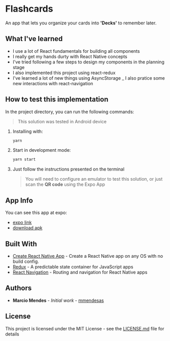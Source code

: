 # Flashcards

An app that lets you organize your cards into **'Decks'** to remember later.

## What I've learned

- I use a lot of React fundamentals for building all components
- I really get my hands durty with React Native concepts
- I've tried following a few steps to design my components in the planning stage
- I also implemented this project using react-redux
- I've learned a lot of new things using AsyncStorage
_ I also pratice some new interactions with react-navigation

## How to test this implementation

In the project directory, you can run the following commands:

> This solution was tested in Android device

1. Installing with:
    ```sh
    yarn
    ```

2. Start in development mode:
    ```sh
    yarn start
    ```

3. Just follow the instructions presented on the terminal
    > You will need to configure an emulator to test this solution, or just scan the **QR code** using the Expo App

## App Info

You can see this app at expo:
 * [expo link](https://expo.io/@mmendesas/uda_flashcards)
 * [download apk](https://expo.io/artifacts/b735cf2c-cdd6-4d50-803a-b6a1bffdbd5c)

## Built With

- [Create React Native App](https://github.com/react-community/create-react-native-app) - Create a React Native app on any OS with no build config.
- [Redux](https://redux.js.org/) - A predictable state container for JavaScript apps
- [React Navigation](https://reactnavigation.org/en/) - Routing and navigation for React Native apps

## Authors

- **Marcio Mendes** - _Initial work_ - [mmendesas](https://github.com/mmendesas)

## License

This project is licensed under the MIT License - see the [LICENSE.md](LICENSE.md) file for details
